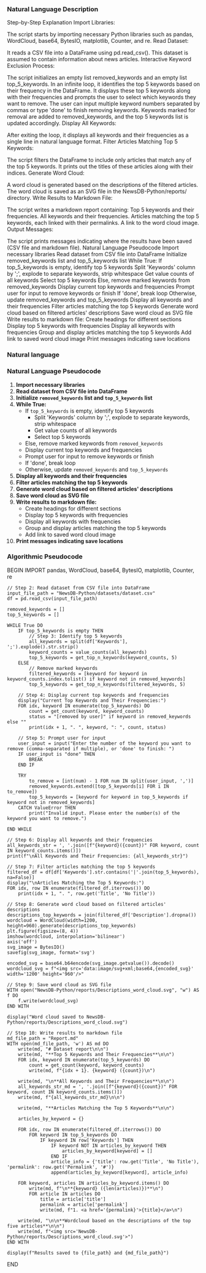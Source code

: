 ### Natural Language Description
Step-by-Step Explanation
Import Libraries:

The script starts by importing necessary Python libraries such as pandas, WordCloud, base64, BytesIO, matplotlib, Counter, and re.
Read Dataset:

It reads a CSV file into a DataFrame using pd.read_csv(). This dataset is assumed to contain information about news articles.
Interactive Keyword Exclusion Process:

The script initializes an empty list removed_keywords and an empty list top_5_keywords.
In an infinite loop, it identifies the top 5 keywords based on their frequency in the DataFrame.
It displays these top 5 keywords along with their frequencies and prompts the user to select which keywords they want to remove. The user can input multiple keyword numbers separated by commas or type 'done' to finish removing keywords.
Keywords marked for removal are added to removed_keywords, and the top 5 keywords list is updated accordingly.
Display All Keywords:

After exiting the loop, it displays all keywords and their frequencies as a single line in natural language format.
Filter Articles Matching Top 5 Keywords:

The script filters the DataFrame to include only articles that match any of the top 5 keywords.
It prints out the titles of these articles along with their indices.
Generate Word Cloud:

A word cloud is generated based on the descriptions of the filtered articles.
The word cloud is saved as an SVG file in the NewsDB-Python/reports/ directory.
Write Results to Markdown File:

The script writes a markdown report containing:
Top 5 keywords and their frequencies.
All keywords and their frequencies.
Articles matching the top 5 keywords, each linked with their permalinks.
A link to the word cloud image.
Output Messages:

The script prints messages indicating where the results have been saved (CSV file and markdown file).
Natural Language Pseudocode
Import necessary libraries
Read dataset from CSV file into DataFrame
Initialize removed_keywords list and top_5_keywords list
While True:
If top_5_keywords is empty, identify top 5 keywords
Split 'Keywords' column by ';', explode to separate keywords, strip whitespace
Get value counts of all keywords
Select top 5 keywords
Else, remove marked keywords from removed_keywords
Display current top keywords and frequencies
Prompt user for input to remove keywords or finish
If 'done', break loop
Otherwise, update removed_keywords and top_5_keywords
Display all keywords and their frequencies
Filter articles matching the top 5 keywords
Generate word cloud based on filtered articles' descriptions
Save word cloud as SVG file
Write results to markdown file:
Create headings for different sections
Display top 5 keywords with frequencies
Display all keywords with frequencies
Group and display articles matching the top 5 keywords
Add link to saved word cloud image
Print messages indicating save locations

### Natural language

### Natural Language Pseudocode

1. **Import necessary libraries**
2. **Read dataset from CSV file into DataFrame**
3. **Initialize `removed_keywords` list and `top_5_keywords` list**
4. **While True:**
   - If `top_5_keywords` is empty, identify top 5 keywords
     - Split 'Keywords' column by ';', explode to separate keywords, strip whitespace
     - Get value counts of all keywords
     - Select top 5 keywords
   - Else, remove marked keywords from `removed_keywords`
   - Display current top keywords and frequencies
   - Prompt user for input to remove keywords or finish
   - If 'done', break loop
   - Otherwise, update `removed_keywords` and `top_5_keywords`
5. **Display all keywords and their frequencies**
6. **Filter articles matching the top 5 keywords**
7. **Generate word cloud based on filtered articles' descriptions**
8. **Save word cloud as SVG file**
9. **Write results to markdown file:**
   - Create headings for different sections
   - Display top 5 keywords with frequencies
   - Display all keywords with frequencies
   - Group and display articles matching the top 5 keywords
   - Add link to saved word cloud image
10. **Print messages indicating save locations**




### Algorithmic Pseudocode

BEGIN
    IMPORT pandas, WordCloud, base64, BytesIO, matplotlib, Counter, re
    
    // Step 2: Read dataset from CSV file into DataFrame
    input_file_path = "NewsDB-Python/datasets/dataset.csv"
    df = pd.read_csv(input_file_path)
    
    removed_keywords = []
    top_5_keywords = []
    
    WHILE True DO
        IF top_5_keywords is empty THEN
            // Step 3: Identify top 5 keywords
            all_keywords = split(df['Keywords'], ';').explode().str.strip()
            keyword_counts = value_counts(all_keywords)
            top_5_keywords = get_top_n_keywords(keyword_counts, 5)
        ELSE
            // Remove marked keywords
            filtered_keywords = [keyword for keyword in keyword_counts.index.tolist() if keyword not in removed_keywords]
            top_5_keywords = get_top_n_keywords(filtered_keywords, 5)
        
        // Step 4: Display current top keywords and frequencies
        display("Current Top Keywords and Their Frequencies:")
        FOR idx, keyword IN enumerate(top_5_keywords) DO
            count = get_count(keyword, keyword_counts)
            status = "[removed by user]" if keyword in removed_keywords else ""
            print(idx + 1, ". ", keyword, ": ", count, status)
        
        // Step 5: Prompt user for input
        user_input = input("Enter the number of the keyword you want to remove (comma-separated if multiple), or 'done' to finish: ")
        IF user_input is "done" THEN
            BREAK
        END IF
        
        TRY
            to_remove = [int(num) - 1 FOR num IN split(user_input, ',')]
            removed_keywords.extend([top_5_keywords[i] FOR i IN to_remove])
            top_5_keywords = [keyword for keyword in top_5_keywords if keyword not in removed_keywords]
        CATCH ValueError THEN
            print("Invalid input. Please enter the number(s) of the keyword you want to remove.")
        
    END WHILE
    
    // Step 6: Display all keywords and their frequencies
    all_keywords_str = ', '.join([f"{keyword}({count})" FOR keyword, count IN keyword_counts.items()])
    print(f"\nAll Keywords and Their Frequencies: {all_keywords_str}")
    
    // Step 7: Filter articles matching the top 5 keywords
    filtered_df = df[df['Keywords'].str.contains('|'.join(top_5_keywords), na=False)]
    display("\nArticles Matching the Top 5 Keywords:")
    FOR idx, row IN enumerate(filtered_df.iterrows()) DO
        print(idx + 1, ". ", row.get('Title', 'No Title'))
    
    // Step 8: Generate word cloud based on filtered articles' descriptions
    descriptions_top_keywords = join(filtered_df['Description'].dropna())
    wordcloud = WordCloud(width=1200, height=960).generate(descriptions_top_keywords)
    plt.figure(figsize=(8, 4))
    imshow(wordcloud, interpolation='bilinear')
    axis('off')
    svg_image = BytesIO()
    savefig(svg_image, format='svg')
    
    encoded_svg = base64.b64encode(svg_image.getvalue()).decode()
    wordcloud_svg = f"<img src='data:image/svg+xml;base64,{encoded_svg}' width='1200' height='960'/>"
    
    // Step 9: Save word cloud as SVG file
    WITH open("NewsDB-Python/reports/Descriptions_word_cloud.svg", "w") AS f DO
        f.write(wordcloud_svg)
    END WITH
    
    display("Word cloud saved to NewsDB-Python/reports/Descriptions_word_cloud.svg")
    
    // Step 10: Write results to markdown file
    md_file_path = "Report.md"
    WITH open(md_file_path, 'w') AS md DO
        write(md, "# Dataset report\n\n")
        write(md, "**Top 5 Keywords and Their Frequencies**\n\n")
        FOR idx, keyword IN enumerate(top_5_keywords) DO
            count = get_count(keyword, keyword_counts)
            write(md, f"{idx + 1}. {keyword} ({count})\n")
        
        write(md, "\n**All Keywords and Their Frequencies**\n\n")
        all_keywords_str_md = ', '.join([f"{keyword}({count})" FOR keyword, count IN keyword_counts.items()])
        write(md, f"{all_keywords_str_md}\n\n")

        write(md, "**Articles Matching the Top 5 Keywords**\n\n")
        
        articles_by_keyword = {}
        
        FOR idx, row IN enumerate(filtered_df.iterrows()) DO
            FOR keyword IN top_5_keywords DO
                IF keyword IN row['Keywords'] THEN
                    IF keyword NOT IN articles_by_keyword THEN
                        articles_by_keyword[keyword] = []
                    END IF
                    article_info = {'title': row.get('Title', 'No Title'), 'permalink': row.get('Permalink', '#')}
                    append(articles_by_keyword[keyword], article_info)
        
        FOR keyword, articles IN articles_by_keyword.items() DO
            write(md, f"\n**{keyword} ({len(articles)})**\n")
            FOR article IN articles DO
                title = article['title']
                permalink = article['permalink']
                write(md, f"1. <a href='{permalink}'>{title}</a>\n")

        write(md, "\n\n**Wordcloud based on the descriptions of the top five articles**\n\n")             
        write(md, f"<img src='NewsDB-Python/reports/Descriptions_word_cloud.svg'>")
    END WITH
    
    display(f"Results saved to {file_path} and {md_file_path}")
END
